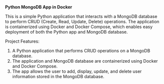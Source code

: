 **Python MongoDB App in Docker**

This is a simple Python application that interacts with a MongoDB database to perform CRUD (Create, Read, Update, Delete) operations. The application is containerized using Docker and Docker Compose, which enables easy deployment of both the Python app and MongoDB database.

Project Features:
1. A Python application that performs CRUD operations on a MongoDB database.
2. The application and MongoDB database are containerized using Docker and Docker Compose.
3. The app allows the user to add, display, update, and delete user information stored in the MongoDB database.
